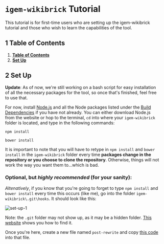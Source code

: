# `igem-wikibrick` Tutorial

This tutorial is for first-time users who are setting up the igem-wikibrick tutorial and those who wish to learn the capabilities of the tool. 

## 1 Table of Contents
1. [**Table of Contents**](#1-table-of-contents)
2. [**Set Up**](#2-set-up)

## 2 Set Up

**Update**: As of now, we're still working on a bash script for easy installation of all the necessary packages for the tool, so once that's finished, feel free to use that. 

For now, install [Node.js](https://nodejs.org/en/) and all the Node packages listed under the [Build Dependencies](https://github.com/Virginia-iGEM/igem-wikibrick/blob/master/package.json) if you have not already. You can either download Node.js from the website or hop to the terminal, `cd` into where your `igem-wikibrick` folder is located, and type in the following commands:

`npm install`   

`bower install`

It is important to note that you will have to retype in `npm install` and `bower install` in the `igem-wikibrick` folder every time **packages change in the repository or you choose to clone the repository**. Otherwise, things will not work the way you want them to...which is bad.

### Optional, but *highly recommended* (for your sanity):

_Altenatively_, if you know that you're going to forget to type `npm install` and `bower install` every time this occurs (like me), go into the folder `igem-wikibrick\.git\hooks`. It should look like this: 

![set-up-1](https://github.com/Virginia-iGEM/igem-wikibrick/blob/master/docs/tutorial/set-up-1.PNG)

Note: the `.git` folder may not show up, as it may be a hidden folder. [This website](https://www.howtogeek.com/howto/windows-vista/show-hidden-files-and-folders-in-windows-vista/) shows you how to find it. 

Once you're here, create a new file named `post-rewrite` and copy [this code](https://gist.github.com/digitaljhelms/7901283#file-post-rewrite) into that file. 





